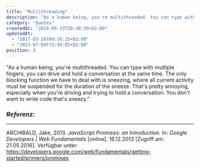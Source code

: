 ```yaml
---
title: "Multithreading"
description: "As a human being, you're multithreaded. You can type with multiple fingers, you can drive and hold a conversation at the same time."
category: "Quotes"
createdAt: "2016-05-23T20:38:29+02:00"
updatedAt:
  - "2017-03-28T09:16:25+02:00"
  - "2023-07-04T15:49:05+02:00"
position: 8
---
```


"As a human being, you're multithreaded. You can type with multiple fingers, you can drive and hold a conversation at the same time. The only blocking function we have to deal with is sneezing, where all current activity must be suspended for the duration of the sneeze. That's pretty annoying, especially when you're driving and trying to hold a conversation. You don't want to write code that's sneezy."

### *Referenz*:

---

ARCHIBALD, Jake, 2013. _JavaScript Promises: an Introduction._ In: _Google Developers | Web Fundamentals_ [online]. 16.12.2013 [Zugriff am: 21.05.2016]. Verfügbar unter: https://developers.google.com/web/fundamentals/getting-started/primers/promises <i class="zmdi zmdi-open-in-new"></i>
